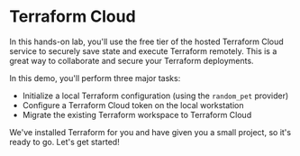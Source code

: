 # Terraform Cloud

In this hands-on lab, you'll use the free tier of the hosted Terraform Cloud service to securely save state and execute Terraform remotely. This is a great way to collaborate and secure your Terraform deployments.

In this demo, you'll perform three major tasks:

- Initialize a local Terraform configuration (using the `random_pet` provider)
- Configure a Terraform Cloud token on the local workstation
- Migrate the existing Terraform workspace to Terraform Cloud

We've installed Terraform for you and have given you a small project, so it's ready to go. Let's get started!
